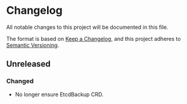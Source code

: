 # Changelog

All notable changes to this project will be documented in this file.

The format is based on [Keep a Changelog](https://keepachangelog.com/en/1.0.0/),
and this project adheres to [Semantic Versioning](https://semver.org/spec/v2.0.0.html).



## Unreleased

### Changed

- No longer ensure EtcdBackup CRD.



[Unreleased]: https://github.com/giantswarm/etcd-backup-operator
